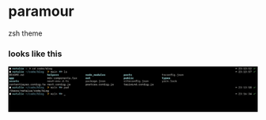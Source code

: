 # paramour
zsh theme

### looks like this
![a screenshot of code, with the paramour theme](./image.png)